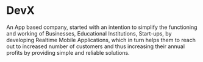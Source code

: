 # DevX
An App based company, started with an intention to simplify the functioning and working of Businesses, Educational Institutions, Start-ups, by developing Realtime Mobile Applications, which in turn helps them to reach out to increased number of customers
and thus increasing their annual profits by providing simple and reliable solutions.



